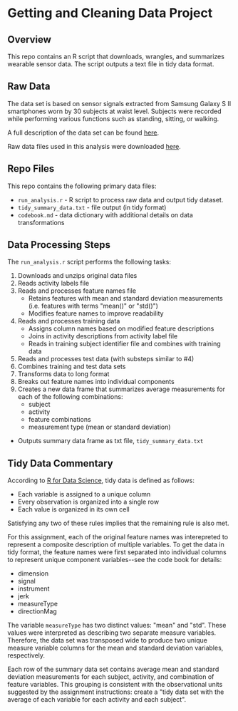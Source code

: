 # Getting and Cleaning Data Project

## Overview  
This repo contains an R script that downloads, wrangles, and summarizes wearable sensor data.  The script outputs a text file in tidy data format.  
 
## Raw Data    

The data set is based on sensor signals extracted from Samsung Galaxy S II smartphones worn by 30 subjects at waist level.  Subjects were recorded while performing various functions such as standing, sitting, or walking.  
 
 A full description of the data set can be found [here](http://archive.ics.uci.edu/ml/datasets/[Human+Activity+Recognition+Using+Smartphones).
  
Raw data files used in this analysis were downloaded [here](https://d396qusza40orc.cloudfront.net/getdata%2Fprojectfiles%2FUCI%20HAR%20Dataset.zip).  
  
## Repo Files 
This repo contains the following primary data files:  
  
* `run_analysis.r` - R script to process raw data and output tidy dataset. 
* `tidy_summary_data.txt` - file output (in tidy format)
*  `codebook.md` - data dictionary with additional details on data transformations

## Data Processing Steps

The `run_analysis.r` script performs the following tasks:  
  
 1. Downloads and unzips original data files
 2. Reads activity labels file
 3. Reads and processes feature names file
 	-  Retains features with mean and standard deviation measurements (i.e. features with terms "mean()" or "std()")
 	-  Modifies feature names to improve readability
 4. Reads and processes training data
	- Assigns column names based on modified feature descriptions
	- Joins in activity descriptions from activity label file
	- Reads in training subject identifier file and combines with training data
5. Reads and processes test data (with substeps similar to #4)
6. Combines training and test data sets
7. Transforms data to long format
8. Breaks out feature names into individual components
9. Creates a new data frame that summarizes average measurements for each of the following combinations:
	- subject
	- activity
	- feature combinations
	- measurement type (mean or standard deviation)
- Outputs summary data frame as txt file, `tidy_summary_data.txt`

## Tidy Data Commentary
According to [R for Data Science](https://r4ds.had.co.nz/tidy-data.html), tidy data is defined as follows: 

-  Each variable is assigned to a unique column
-  Every observation is organized into a single row
-  Each value is organized in its own cell

Satisfying any two of these rules implies that the remaining rule is also met. 
 
For this assignment, each of the original feature names was interepreted to represent a composite description of multiple variables.  To get the data in tidy format, the feature names were first separated into individual columns to represent unique component variables--see the code book for details:  

- dimension
- signal
- instrument
- jerk
- measureType
- directionMag   

The variable `measureType` has two distinct values:  "mean" and "std". These values were interpreted as describing two separate measure variables.  Therefore, the data set was transposed wide to produce two unique measure variable columns for the mean and standard deviation variables, respectively.        

Each row of the summary data set contains average mean and standard deviation measurements for each subject, activity, and combination of feature variables.  This grouping is consistent with the observational units suggested by the assignment instructions: create a "tidy data set with the average of each variable for each activity and each subject".

 	 
 
  

 
 


 

